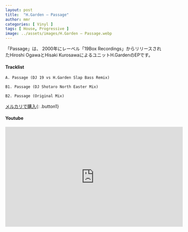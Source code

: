 ```yaml
---
layout: post
title:  "H.Garden – Passage"
author: mmr
categories: [ Vinyl ]
tags: [ House, Progressive ]
image: ../assets/images/H.Garden – Passage.webp
---
```


「Passage」は、
2000年にレーベル「19Box Recordings」からリリースされたHiroshi OgawaとHisaki KurosawaによるユニットH.GardenのEPです。

#### Tracklist
```md
A. Passage (DJ 19 vs H.Garden Slap Bass Remix)

B1. Passage (DJ Shotaro North Easter Mix)

B2. Passage (Original Mix)
```

[メルカリで購入](https://jp.mercari.com/item/m99468643038?afid=6142608987){: .button1}

#### Youtube
<iframe width="560" height="315" src="https://www.youtube.com/embed/cMS65371IRw?si=6gOEC81AS07mNB8c" title="YouTube video player" frameborder="0" allow="accelerometer; autoplay; clipboard-write; encrypted-media; gyroscope; picture-in-picture; web-share" referrerpolicy="strict-origin-when-cross-origin" allowfullscreen></iframe>